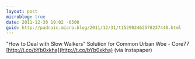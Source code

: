 ```yaml
---
layout: post
microblog: true
date: 2011-12-30 19:02 -0500
guid: http://padraic.micro.blog/2011/12/31/t152902462578237440.html
---
```

"How to Deal with Slow Walkers" Solution for Common Urban Woe - Core77 [http://t.co/bYb0xkha](http://t.co/bYb0xkha) (via Instapaper)
